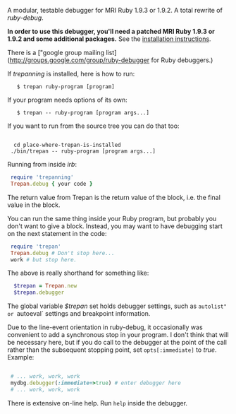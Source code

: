 A modular, testable debugger for MRI Ruby 1.9.3 or 1.9.2. A total rewrite of *ruby-debug*.

__In order to use this debugger, you'll need a patched MRI Ruby 1.9.3 or 1.9.2 and some additional packages.__ See the [installation instructions](https://github.com/rocky/rb-trepanning/wiki/How-to-Install-rb-trepanning).

There is a ["google group mailing list](http://groups.google.com/group/ruby-debugger for Ruby debuggers.)

If *trepanning* is installed, here is how to run:

```console
   $ trepan ruby-program [program]
```

If your program needs options of its own:

```console
   $ trepan -- ruby-program [program args...]
```

If you want to run from the source tree you can do that too:

```console

  cd place-where-trepan-is-installed
 ./bin/trepan -- ruby-program [program args...]
```

Running from inside *irb*:

```ruby
 require 'trepanning' 
 Trepan.debug { your code }
```

The return value from Trepan is the return value of the block, i.e. the final value in the block.

You can run the same thing inside your Ruby program, but probably you don't want to give a block. Instead, you may want to have debugging start on the next statement in the code:

```ruby
 require 'trepan' 
 Trepan.debug # Don't stop here...
 work # but stop here.
```

The above is really shorthand for something like:

```ruby
  $trepan = Trepan.new
  $trepan.debugger
```

The global variable *$trepan* set holds debugger settings, such as `autolist" or `autoeval` settings and breakpoint information.

Due to the line-event orientation in ruby-debug, it occasionally was convenient to add a synchronous stop in your program. I don't think that will be necessary here, but if you do call to the debugger at the point of the call rather than the subsequent stopping point, set `opts[:immediate]` to *true*. Example:

```ruby

 # ... work, work, work 
 mydbg.debugger(:immediate=>true) # enter debugger here 
 # ... work, work, work
```

There is extensive on-line help. Run `help` inside the debugger.
